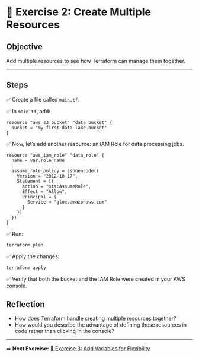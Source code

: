 # 📝 Exercise 2: Create Multiple Resources

## Objective

Add multiple resources to see how Terraform can manage them together.

---

## Steps

✅ Create a file called `main.tf`.

✅ In `main.tf`, add:

```hcl
resource "aws_s3_bucket" "data_bucket" {
  bucket = "my-first-data-lake-bucket"
}
```

✅ Now, let’s add another resource: an IAM Role for data processing jobs.

```hcl
resource "aws_iam_role" "data_role" {
  name = var.role_name

  assume_role_policy = jsonencode({
    Version = "2012-10-17",
    Statement = [{
      Action = "sts:AssumeRole",
      Effect = "Allow",
      Principal = {
        Service = "glue.amazonaws.com"
      }
    }]
  })
}
```

✅ Run:

```bash
terraform plan
```

✅ Apply the changes:

```bash
terraform apply
```

✅ Verify that both the bucket and the IAM Role were created in your AWS console.

## Reflection
- How does Terraform handle creating multiple resources together?
- How would you describe the advantage of defining these resources in code rather than clicking in the console?

---

➡️ **Next Exercise:** [🧪 Exercise 3: Add Variables for Flexibility](./exercise-3.md)
